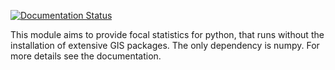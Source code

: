 [![Documentation Status](https://readthedocs.org/projects/focal-stats/badge/?version=latest)](https://focal-stats.readthedocs.io/en/latest/?badge=latest)

This module aims to provide focal statistics for python, that runs without the installation of extensive GIS packages. 
The only dependency is numpy. For more details see the documentation.
